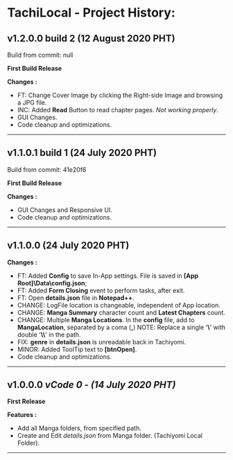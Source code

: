 # TachiLocal - Project History:

## **v1.2.0.0 build 2** (12 August 2020 PHT)

Build from commit: null

**First Build Release**

**Changes :**

- FT: Change Cover Image by clicking the Right-side Image and browsing a JPG file.
- INC: Added **Read** Button to read chapter pages. *Not working properly*.
- GUI Changes.
- Code cleanup and optimizations.

****

## **v1.1.0.1 build 1** (24 July 2020 PHT)

Build from commit: 41e20f6

**First Build Release**

**Changes :**

- GUI Changes and Responsive UI.
- Code cleanup and optimizations.

****

## **v1.1.0.0** (24 July 2020 PHT)

**Changes :**

- FT: Added **Config** to save In-App settings. File is saved in **[App Root]\Data\config.json**;
- FT: Added **Form Closing** event to perform tasks, after exit.
- FT: Open **details.json** file in **Notepad++**.
- CHANGE: LogFile location is changeable, independent of App location.
- CHANGE: **Manga Summary** character count and **Latest Chapters** count.
- CHANGE: Multiple **Manga Locations**. In the **config** file, add to **MangaLocation**, separated by a coma (**,**) NOTE: Replace a single '**\\**' with double '**\\\\**' in the path.
- FIX: **genre** in **details.json** is unreadable back in Tachiyomi.
- MINOR: Added ToolTip text to **[btnOpen]**.
- Code cleanup and optimizations.

****

## v1.0.0.0 ***vCode 0 - (14 July 2020 PHT)***

**First Release**

**Features :**

- Add all Manga folders, from specified path.
- Create and Edit *details.json* from Manga folder. (Tachiyomi Local Folder).

****